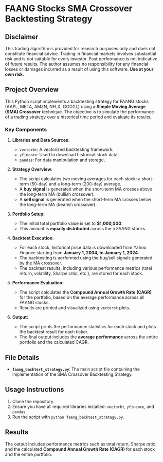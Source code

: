 # FAANG Stocks SMA Crossover Backtesting Strategy

## Disclaimer
This trading algorithm is provided for research purposes only and does not constitute financial advice. Trading in financial markets involves substantial risk and is not suitable for every investor. Past performance is not indicative of future results. The author assumes no responsibility for any financial losses or damages incurred as a result of using this software. **Use at your own risk.**

## Project Overview
This Python script implements a backtesting strategy for FAANG stocks (AAPL, META, AMZN, NFLX, GOOGL) using a **Simple Moving Average (SMA) Crossover** technique. The objective is to simulate the performance of a trading strategy over a historical time period and evaluate its results.

### Key Components
1. **Libraries and Data Sources:**
   - `vectorbt`: A vectorized backtesting framework.
   - `yfinance`: Used to download historical stock data.
   - `pandas`: For data manipulation and storage.

2. **Strategy Overview:**
   - The script calculates two moving averages for each stock: a short-term (50-day) and a long-term (200-day) average.
   - A **buy signal** is generated when the short-term MA crosses above the long-term MA (bullish crossover).
   - A **sell signal** is generated when the short-term MA crosses below the long-term MA (bearish crossover).

3. **Portfolio Setup:**
   - The initial total portfolio value is set to **$1,000,000**.
   - This amount is **equally distributed** across the 5 FAANG stocks.

4. **Backtest Execution:**
   - For each stock, historical price data is downloaded from Yahoo Finance starting from **January 1, 2004, to January 1, 2024**.
   - The backtesting is performed using the buy/sell signals generated by the MA crossover.
   - The backtest results, including various performance metrics (total return, volatility, Sharpe ratio, etc.), are stored for each stock.

5. **Performance Evaluation:**
   - The script calculates the **Compound Annual Growth Rate (CAGR)** for the portfolio, based on the average performance across all FAANG stocks.
   - Results are printed and visualized using `vectorbt` plots.

6. **Output:**
   - The script prints the performance statistics for each stock and plots the backtest result for each ticker.
   - The final output includes the **average performance** across the entire portfolio and the calculated CAGR.

## File Details
- **`faang_backtest_strategy.py`**: The main script file containing the implementation of the SMA Crossover Backtesting Strategy.

## Usage Instructions
1. Clone the repository.
2. Ensure you have all required libraries installed: `vectorbt`, `yfinance`, and `pandas`.
3. Run the script with `python faang_backtest_strategy.py`.

## Results
The output includes performance metrics such as total return, Sharpe ratio, and the calculated **Compound Annual Growth Rate (CAGR)** for each stock and the entire portfolio.

